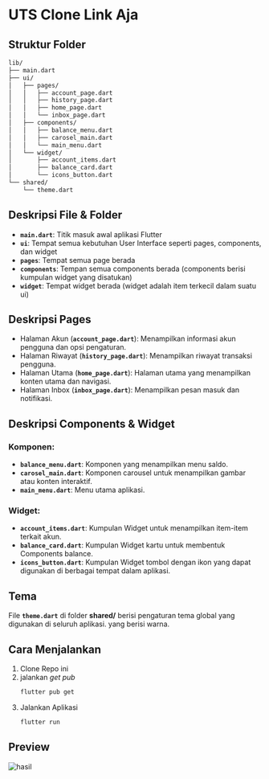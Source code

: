 # UTS Clone Link Aja

## Struktur Folder

```txt
lib/
├── main.dart
├── ui/
│   ├── pages/
│   │   ├── account_page.dart
│   │   ├── history_page.dart
│   │   ├── home_page.dart
│   │   └── inbox_page.dart
│   ├── components/
│   │   ├── balance_menu.dart
│   │   ├── carosel_main.dart
│   │   └── main_menu.dart
│   └── widget/
│       ├── account_items.dart
│       ├── balance_card.dart
│       └── icons_button.dart
└── shared/
    └── theme.dart
```

## Deskripsi File & Folder

- **`main.dart`**: Titik masuk awal aplikasi Flutter
- **`ui`**: Tempat semua kebutuhan User Interface seperti pages, components, dan widget
- **`pages`**: Tempat semua page berada
- **`components`**: Tempan semua components berada (components berisi kumpulan widget yang disatukan)
- **`widget`**: Tempat widget berada (widget adalah item terkecil dalam suatu ui)

## Deskripsi Pages

- Halaman Akun (**`account_page.dart`**): Menampilkan informasi akun pengguna dan opsi pengaturan.
- Halaman Riwayat (**`history_page.dart`**): Menampilkan riwayat transaksi pengguna.
- Halaman Utama (**`home_page.dart`**): Halaman utama yang menampilkan konten utama dan navigasi.
- Halaman Inbox (**`inbox_page.dart`**): Menampilkan pesan masuk dan notifikasi.

## Deskripsi Components & Widget

### Komponen:

- **`balance_menu.dart`**: Komponen yang menampilkan menu saldo.
- **`carosel_main.dart`**: Komponen carousel untuk menampilkan gambar atau konten interaktif.
- **`main_menu.dart`**: Menu utama aplikasi.

### Widget:

- **`account_items.dart`**: Kumpulan Widget untuk menampilkan item-item terkait akun.
- **`balance_card.dart`**: Kumpulan Widget kartu untuk membentuk Components balance.
- **`icons_button.dart`**: Kumpulan Widget tombol dengan ikon yang dapat digunakan di berbagai tempat dalam aplikasi.

## Tema

File **`theme.dart`** di folder **shared/** berisi pengaturan tema global yang digunakan di seluruh aplikasi. yang berisi warna.

## Cara Menjalankan

1. Clone Repo ini
2. jalankan _get pub_
   ```bash
   flutter pub get
   ```
3. Jalankan Aplikasi
   ```bash
   flutter run
   ```

## Preview

![hasil](hasil.gif)
